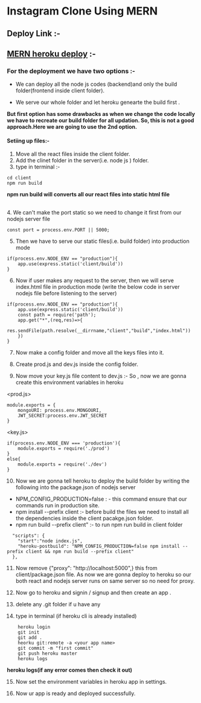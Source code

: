
# Instagram Clone Using MERN 

## Deploy Link :-

## <u>MERN heroku deploy</u> :-

###   For the deployment we have two options :-

*   We can deploy all the node js codes (backend)and only the build folder(frontend inside client folder).

*   We serve our whole folder and let heroku  genearte the build first .



<strong>But first option  has some drawbacks as when we change the code locally we have to recreate our build folder for all updation. So, this is not a good approach.Here we are going to use the 2nd option.</strong>


####    Setiing up files:-

1. Move all the react files inside the client folder.
2. Add the clinet folder in the server(i.e. node js ) folder.
3.  type in terminal :-
```
cd client
npm run build
```
<strong>npm run build will converts all our react files into static html file</strong>

<br>
4.  We can't make the port static so we need to change it first from our nodejs server file

```
const port = process.env.PORT || 5000;
```

5.  Then we have to serve our static files(i.e. build folder) into production mode
```
if(process.env.NODE_ENV == "production"){
    app.use(express.static('client/build'))
}
```

6.  Now if user makes any request to the server, then we will serve index.html file in production mode
(write the below code in server nodejs file before listening to the server)

```
if(process.env.NODE_ENV == "production"){
    app.use(express.static('client/build'))
    const path = require('path');
    app.get("*",(req,res)=>{
        res.sendFile(path.resolve(__dirrname,"client","build","index.html"))
    })
}
```

7. Now make a config folder and move all the keys files into it.

8. Create prod.js and dev.js inside the config folder.

9.  Now move your key.js file content to dev.js :-
So , now  we are gonna create this environment variables in heroku

<prod.js>

```
module.exports = {
    mongoURI: process.env.MONGOURI,
    JWT_SECRET:process.env.JWT_SECRET
}
```


<key.js>

```
if(process.env.NODE_ENV === 'production'){
    module.exports = require('./prod')
}
else{
    module.exports = require('./dev')
}

```

10.  Now we are gonna tell heroku to deploy the build folder by writing the following into the package.json of nodejs server

*   NPM_CONFIG_PRODUCTION=false : - this command ensure that our commands run in production site.
*   npm install --prefix client :- before build the files we need to install all the dependencies inside the client pacakge.json folder.
*   npm run build --prefix client" :- to run npm run build in client folder
	
```
  "scripts": {
    "start":"node index.js",
    "heroku-postbuild": "NPM_CONFIG_PRODUCTION=false npm install --prefix client && npm run build --prefix client"
  },
```

11.  Now remove {"proxy": "http://localhost:5000",} this from client/package.json file. As now we are gonna deploy to heroku so our both react and nodejs server runs on same server so no need for proxy.


12. Now go to heroku and signin / signup and then create an app .

13. delete any .git folder if u have any

14. type in terminal (if heroku cli is already installed)
```
    heroku login
	git init
	git add .
	heorku git:remote -a <your app name>
	git commit -m "first commit"
	git push heroku master
	heroku logs
```
<strong>heroku logs(if any error comes then check it out)</strong>

15. Now set the environment variables in heroku app in settings.

16. Now ur app is ready and deployed successfully.



